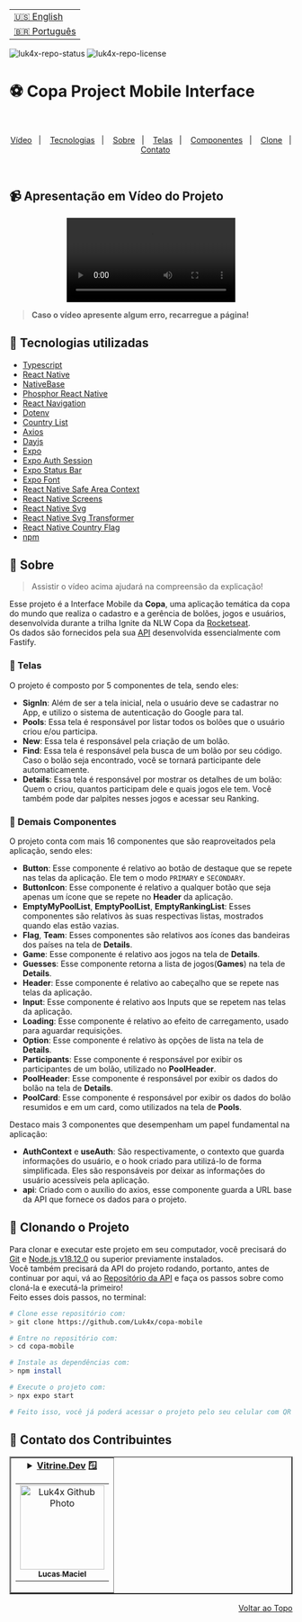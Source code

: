 <table align="right">
  <tr>
    <td>
      <a href="readme-en.md">🇺🇸 English</a>
    </td>
  </tr>
  <tr>
    <td>
      <a href="README.md">🇧🇷 Português</a>
    </td>
  </tr>
</table>

![luk4x-repo-status](https://img.shields.io/badge/Status-Finished-lightgrey?style=for-the-badge&logo=headspace&logoColor=green&color=lightgrey)
![luk4x-repo-license](https://img.shields.io/github/license/Luk4x/copa-mobile?style=for-the-badge&logo=unlicense&logoColor=lightgrey)
# ⚽ Copa Project Mobile Interface

<br>
<p align="center">
  <a href="#-apresentação-em-vídeo-do-projeto">Vídeo</a>&nbsp;&nbsp;&nbsp;|&nbsp;&nbsp;&nbsp;
  <a href="#-tecnologias-utilizadas">Tecnologias</a>&nbsp;&nbsp;&nbsp;|&nbsp;&nbsp;&nbsp;
  <a href="#-sobre">Sobre</a>&nbsp;&nbsp;&nbsp;|&nbsp;&nbsp;&nbsp;
  <a href="#-telas">Telas</a>&nbsp;&nbsp;&nbsp;|&nbsp;&nbsp;&nbsp;
  <a href="#-demais-componentes">Componentes</a>&nbsp;&nbsp;&nbsp;|&nbsp;&nbsp;&nbsp;
  <a href="#-clonando-o-projeto">Clone</a>&nbsp;&nbsp;&nbsp;|&nbsp;&nbsp;&nbsp;
  <a href="#-contato-dos-contribuintes">Contato</a>
</p>
<br>

## 📹 Apresentação em Vídeo do Projeto
<div align="center">
  <video src="https://user-images.githubusercontent.com/86276393/201728234-136afa4d-27c4-4060-b33a-0e0e6ac9d2bd.mp4" />
</div>

> **Caso o vídeo apresente algum erro, recarregue a página!**<br>

## 🚀 Tecnologias utilizadas

-   [Typescript](https://www.typescriptlang.org/)
-   [React Native](https://reactnative.dev/)
-   [NativeBase](https://nativebase.io/)
-   [Phosphor React Native](https://www.npmjs.com/package/phosphor-react-native)
-   [React Navigation](https://reactnavigation.org/)
-   [Dotenv](https://www.npmjs.com/package/dotenv)
-   [Country List](https://github.com/fannarsh/country-list)
-   [Axios](https://axios-http.com/docs/intro)
-   [Dayjs](https://day.js.org/)
-   [Expo](https://expo.dev/)
-   [Expo Auth Session](https://docs.expo.dev/versions/latest/sdk/auth-session/)
-   [Expo Status Bar](https://docs.expo.dev/versions/latest/sdk/status-bar/)
-   [Expo Font](https://docs.expo.dev/versions/latest/sdk/font/)
-   [React Native Safe Area Context](https://docs.expo.dev/versions/latest/sdk/safe-area-context/)
-   [React Native Screens](https://docs.expo.dev/versions/latest/sdk/screens/)
-   [React Native Svg](https://docs.expo.dev/versions/latest/sdk/svg/)
-   [React Native Svg Transformer](https://github.com/kristerkari/react-native-svg-transformer)
-   [React Native Country Flag](https://www.npmjs.com/package/react-native-country-flag)
-   [npm](https://www.npmjs.com/)

## 📝 Sobre

> Assistir o vídeo acima ajudará na compreensão da explicação!

Esse projeto é a Interface Mobile da **Copa**, uma aplicação temática da copa do mundo que realiza o cadastro e a gerência de bolões, jogos e usuários, desenvolvida durante a trilha Ignite da NLW Copa da [Rocketseat](https://www.rocketseat.com.br/).<br>
Os dados são fornecidos pela sua [API](https://github.com/Luk4x/copa-server) desenvolvida essencialmente com Fastify.<br>

### 📄 Telas

O projeto é composto por 5 componentes de tela, sendo eles:

  - **SignIn**: Além de ser a tela inicial, nela o usuário deve se cadastrar no App, e utilizo o sistema de autenticação do Google para tal.
  - **Pools**: Essa tela é responsável por listar todos os bolões que o usuário criou e/ou participa.
  - **New**: Essa tela é responsável pela criação de um bolão.
  - **Find**: Essa tela é responsável pela busca de um bolão por seu código. Caso o bolão seja encontrado, você se tornará participante dele automaticamente.
  - **Details**: Essa tela é responsável por mostrar os detalhes de um bolão: Quem o criou, quantos participam dele e quais jogos ele tem. Você também pode dar palpites nesses jogos e acessar seu Ranking.

### 📑 Demais Componentes

O projeto conta com mais 16 componentes que são reaproveitados pela aplicação, sendo eles:

- **Button**: Esse componente é relativo ao botão de destaque que se repete nas telas da aplicação. Ele tem o modo `PRIMARY` e `SECONDARY`.
- **ButtonIcon**: Esse componente é relativo a qualquer botão que seja apenas um ícone que se repete no **Header** da aplicação.
- **EmptyMyPoolList**, **EmptyPoolList**, **EmptyRankingList**: Esses componentes são relativos às suas respectivas listas, mostrados quando elas estão vazias.
- **Flag**, **Team**: Esses componentes são relativos aos ícones das bandeiras dos países na tela de **Details**.
- **Game**: Esse componente é relativo aos jogos na tela de **Details**.
- **Guesses**: Esse componente retorna a lista de jogos(**Games**) na tela de **Details**.
- **Header**: Esse componente é relativo ao cabeçalho que se repete nas telas da aplicação.
- **Input**: Esse componente é relativo aos Inputs que se repetem nas telas da aplicação.
- **Loading**: Esse componente é relativo ao efeito de carregamento, usado para aguardar requisições.
- **Option**: Esse componente é relativo às opções de lista na tela de **Details**.
- **Participants**: Esse componente é responsável por exibir os participantes de um bolão, utilizado no **PoolHeader**.
- **PoolHeader**: Esse componente é responsável por exibir os dados do bolão na tela de **Details**.
- **PoolCard**: Esse componente é responsável por exibir os dados do bolão resumidos e em um card, como utilizados na tela de **Pools**.

Destaco mais 3 componentes que desempenham um papel fundamental na aplicação:

- **AuthContext** e **useAuth**: São respectivamente, o contexto que guarda informações do usuário, e o hook criado para utilizá-lo de forma simplificada. Eles são responsáveis por deixar as informações do usuário acessíveis pela aplicação.
- **api**: Criado com o auxílio do axios, esse componente guarda a URL base da API que fornece os dados para o projeto.

## 📖 Clonando o Projeto

Para clonar e executar este projeto em seu computador, você precisará do [Git](https://git-scm.com/) e [Node.js v18.12.0](https://nodejs.org/en/) ou superior previamente instalados.<br>
Você também precisará da API do projeto rodando, portanto, antes de continuar por aqui, vá ao [Repositório da API](https://github.com/Luk4x/copa-server) e faça os passos sobre como cloná-la e executá-la primeiro!<br>
Feito esses dois passos, no terminal:

```bash
# Clone esse repositório com:
> git clone https://github.com/Luk4x/copa-mobile

# Entre no repositório com:
> cd copa-mobile

# Instale as dependências com:
> npm install

# Execute o projeto com:
> npx expo start

# Feito isso, você já poderá acessar o projeto pelo seu celular com QR Code que aparecerá no terminal! (ou por um link como: exp://192.168.0.112:19000)
```

## 🤝 Contato dos Contribuintes

<table border="2">
  <tr>
    <td align="center">
      <details>
        <summary>
          <b><a href="https://cursos.alura.com.br/vitrinedev/lucasmacielf">Vitrine.Dev</a> 🪟</b>
          <table>
            <tr>
              <td align="center">
                <a href="https://github.com/Luk4x">
                  <img src="https://avatars.githubusercontent.com/Luk4x" width="150px;" alt="Luk4x Github Photo"/>
                </a>
                <br>
                <a href="https://www.linkedin.com/in/lucasmacielf/">
                  <sub>
                    <b>Lucas Maciel</b>
                  </sub>
                </a>
              </td>
            </tr>
          </table>
        </summary>

| :placard: Vitrine.Dev | Lucas Maciel |
| -------------  | --- |
| :sparkles: Nome        | **⚽ Copa Mobile Interface**
| :label: Tecnologias | react native, typescript, nativebase, phosphor, react navigation, dotenv, country list, axios, dayjs, expo, react native svg, react native safe area context, react native screens, react native country flag, npm
| :camera: Img         | <img src="https://user-images.githubusercontent.com/86276393/202927462-39cd148f-1878-444c-bc04-d9d38a2a59ed.png#vitrinedev" alt="vitrine.dev thumb" width="100%"/>

</details>
</td>
</tr>
</table>

<p align="right">
  <a href="#-copa-project-mobile-interface">Voltar ao Topo</a>
</p>
